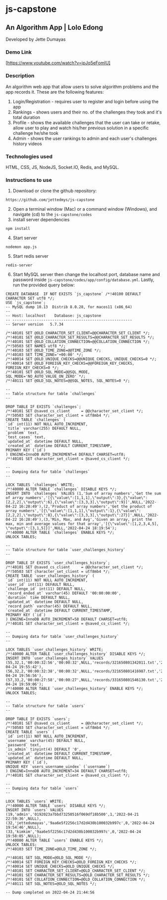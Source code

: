 # js-capstone
## An Algorithm App | Lolo Edong
Developed by Jette Dumayas

### Demo Link 
[https://www.youtube.com/watch?v=jpJq5eFomlU]

### Description
An algorithm web app that allow users to solve algorithm problems and the app records it. These are the following features:
1. Login/Registration - requires user to register and login before using the app
2. Rankings - shows users and their no. of the challenges they took and it's total duration
3. Profile - shows the available challenges that the user can take or retake, allow user to play and watch his/her previous solution in a specific challenge he/she took
4. Admin - shows the user rankings to admin and each user's challenges history videos

### Technologies used
HTML, CSS, JS, NodeJS, Socket.IO, Redis, and MySQL.

### Instructions to use

1. Download or clone the github repository:
```
https://github.com/jettedmys/js-capstone
```
2. Open a terminal window (Mac) or a command window (Windows), and navigate (cd) to the ```js-capstone/codes```
3. install server dependencies
```
npm install
```
4. Start server
```
nodemon app.js
```
5. Start redis server
```
redis-server
```
6. Start MySQL server then change the localhost port, database name and password inside ```js-capstone/codes/app/config/database.yml```. Lastly, run the provided query below:

```
CREATE DATABASE  IF NOT EXISTS `js_capstone` /*!40100 DEFAULT CHARACTER SET utf8 */;
USE `js_capstone`;
-- MySQL dump 10.13  Distrib 8.0.28, for macos11 (x86_64)
--
-- Host: localhost    Database: js_capstone
-- ------------------------------------------------------
-- Server version	5.7.34

/*!40101 SET @OLD_CHARACTER_SET_CLIENT=@@CHARACTER_SET_CLIENT */;
/*!40101 SET @OLD_CHARACTER_SET_RESULTS=@@CHARACTER_SET_RESULTS */;
/*!40101 SET @OLD_COLLATION_CONNECTION=@@COLLATION_CONNECTION */;
/*!50503 SET NAMES utf8 */;
/*!40103 SET @OLD_TIME_ZONE=@@TIME_ZONE */;
/*!40103 SET TIME_ZONE='+00:00' */;
/*!40014 SET @OLD_UNIQUE_CHECKS=@@UNIQUE_CHECKS, UNIQUE_CHECKS=0 */;
/*!40014 SET @OLD_FOREIGN_KEY_CHECKS=@@FOREIGN_KEY_CHECKS, FOREIGN_KEY_CHECKS=0 */;
/*!40101 SET @OLD_SQL_MODE=@@SQL_MODE, SQL_MODE='NO_AUTO_VALUE_ON_ZERO' */;
/*!40111 SET @OLD_SQL_NOTES=@@SQL_NOTES, SQL_NOTES=0 */;

--
-- Table structure for table `challenges`
--

DROP TABLE IF EXISTS `challenges`;
/*!40101 SET @saved_cs_client     = @@character_set_client */;
/*!50503 SET character_set_client = utf8mb4 */;
CREATE TABLE `challenges` (
`id` int(11) NOT NULL AUTO_INCREMENT,
`title` varchar(255) DEFAULT NULL,
`problem` text,
`test_cases` text,
`updated_at` datetime DEFAULT NULL,
`created_at` datetime DEFAULT CURRENT_TIMESTAMP,
PRIMARY KEY (`id`)
) ENGINE=InnoDB AUTO_INCREMENT=4 DEFAULT CHARSET=utf8;
/*!40101 SET character_set_client = @saved_cs_client */;

--
-- Dumping data for table `challenges`
--

LOCK TABLES `challenges` WRITE;
/*!40000 ALTER TABLE `challenges` DISABLE KEYS */;
INSERT INTO `challenges` VALUES (1,'Sum of array numbers','Get the sum of array numbers','[{\"value\":[1,1,1],\"output\":3},{\"value\":[2,2,2],\"output\":6},{\"value\":[3,3,3],\"output\":9}]',NULL,'2022-04-22 16:28:49'),(2,'Product of array numbers','Get the product of array numbers','[{\"value\":[1,1,1],\"output\":1},{\"value\":[2,2,2],\"output\":8},{\"value\":[3,3,3],\"output\":27}]',NULL,'2022-04-22 16:28:49'),(3,'Min, Max, and Avg','Given an array, print the max, min and average values for that array','[{\"value\":[1,2,3,4,5], \"output\":[3,1,5]}]',NULL,'2022-04-24 18:19:54');
/*!40000 ALTER TABLE `challenges` ENABLE KEYS */;
UNLOCK TABLES;

--
-- Table structure for table `user_challenges_history`
--

DROP TABLE IF EXISTS `user_challenges_history`;
/*!40101 SET @saved_cs_client     = @@character_set_client */;
/*!50503 SET character_set_client = utf8mb4 */;
CREATE TABLE `user_challenges_history` (
`id` int(11) NOT NULL AUTO_INCREMENT,
`user_id` int(11) DEFAULT NULL,
`challenge_id` int(11) DEFAULT NULL,
`record_ended_at` varchar(45) DEFAULT '00:00:00:00',
`duration` time DEFAULT NULL,
`updated_at` datetime DEFAULT NULL,
`record_path` varchar(45) DEFAULT NULL,
`created_at` datetime DEFAULT CURRENT_TIMESTAMP,
PRIMARY KEY (`id`)
) ENGINE=InnoDB AUTO_INCREMENT=58 DEFAULT CHARSET=utf8;
/*!40101 SET character_set_client = @saved_cs_client */;

--
-- Dumping data for table `user_challenges_history`
--

LOCK TABLES `user_challenges_history` WRITE;
/*!40000 ALTER TABLE `user_challenges_history` DISABLE KEYS */;
INSERT INTO `user_challenges_history` VALUES (55,32,1,'00:00:32:56','00:00:32',NULL,'records/321650801342011.txt','2022-04-24 19:55:42'),(56,32,2,'00:00:32:38','00:00:32',NULL,'records/321650801416987.txt','2022-04-24 19:56:56'),(57,33,2,'00:00:27:58','00:00:27',NULL,'records/331650801546130.txt','2022-04-24 19:59:06');
/*!40000 ALTER TABLE `user_challenges_history` ENABLE KEYS */;
UNLOCK TABLES;

--
-- Table structure for table `users`
--

DROP TABLE IF EXISTS `users`;
/*!40101 SET @saved_cs_client     = @@character_set_client */;
/*!50503 SET character_set_client = utf8mb4 */;
CREATE TABLE `users` (
`id` int(11) NOT NULL AUTO_INCREMENT,
`username` varchar(45) DEFAULT NULL,
`password` text,
`is_admin` tinyint(4) DEFAULT '0',
`created_at` datetime DEFAULT CURRENT_TIMESTAMP,
`updated_at` datetime DEFAULT NULL,
PRIMARY KEY (`id`),
UNIQUE KEY `users_username_uindex` (`username`)
) ENGINE=InnoDB AUTO_INCREMENT=34 DEFAULT CHARSET=utf8;
/*!40101 SET character_set_client = @saved_cs_client */;

--
-- Dumping data for table `users`
--

LOCK TABLES `users` WRITE;
/*!40000 ALTER TABLE `users` DISABLE KEYS */;
INSERT INTO `users` VALUES (19,'admin','0192023a7bbd73250516f069df18b500',1,'2022-04-21 22:59:36',NULL),(32,'jettedumayas','9aa6e5f2256c17d2d430b100032b997c',0,'2022-04-24 19:54:46',NULL),(33,'kimkim','9aa6e5f2256c17d2d430b100032b997c',0,'2022-04-24 19:58:05',NULL);
/*!40000 ALTER TABLE `users` ENABLE KEYS */;
UNLOCK TABLES;
/*!40103 SET TIME_ZONE=@OLD_TIME_ZONE */;

/*!40101 SET SQL_MODE=@OLD_SQL_MODE */;
/*!40014 SET FOREIGN_KEY_CHECKS=@OLD_FOREIGN_KEY_CHECKS */;
/*!40014 SET UNIQUE_CHECKS=@OLD_UNIQUE_CHECKS */;
/*!40101 SET CHARACTER_SET_CLIENT=@OLD_CHARACTER_SET_CLIENT */;
/*!40101 SET CHARACTER_SET_RESULTS=@OLD_CHARACTER_SET_RESULTS */;
/*!40101 SET COLLATION_CONNECTION=@OLD_COLLATION_CONNECTION */;
/*!40111 SET SQL_NOTES=@OLD_SQL_NOTES */;

-- Dump completed on 2022-04-24 21:44:56
```